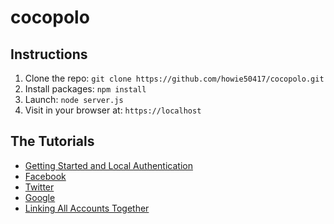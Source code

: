 # cocopolo

## Instructions

1. Clone the repo: `git clone https://github.com/howie50417/cocopolo.git`
2. Install packages: `npm install`
3. Launch: `node server.js`
4. Visit in your browser at: `https://localhost`

## The Tutorials

- [Getting Started and Local Authentication](http://scotch.io/tutorials/easy-node-authentication-setup-and-local)
- [Facebook](http://scotch.io/tutorials/easy-node-authentication-facebook)
- [Twitter](http://scotch.io/tutorials/easy-node-authentication-twitter)
- [Google](http://scotch.io/tutorials/easy-node-authentication-google)
- [Linking All Accounts Together](http://scotch.io/tutorials/easy-node-authentication-linking-all-accounts-together)
